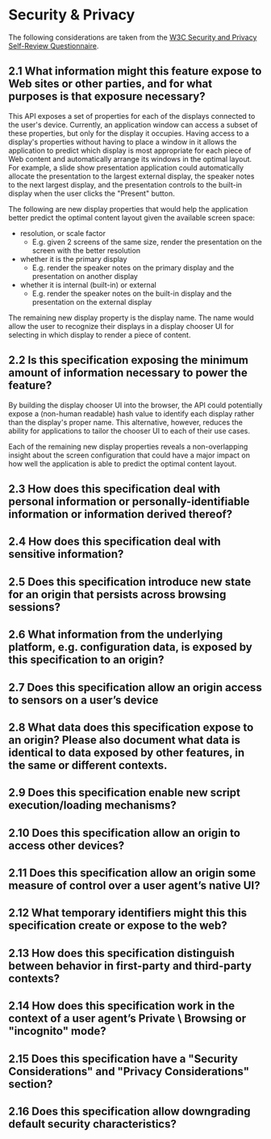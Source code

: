 # Security & Privacy

The following considerations are taken from the [W3C Security and Privacy
Self-Review
Questionnaire](https://www.w3.org/TR/security-privacy-questionnaire).

## 2.1 What information might this feature expose to Web sites or other parties, and for what purposes is that exposure necessary?

This API exposes a set of properties for each of the displays connected to the
user's device. Currently, an application window can access a subset of these
properties, but only for the display it occupies. Having access to a display's
properties without having to place a window in it allows the application to
predict which display is most appropriate for each piece of Web content and
automatically arrange its windows in the optimal layout. For example, a slide
show presentation application could automatically allocate the presentation to
the largest external display, the speaker notes to the next largest display, and
the presentation controls to the built-in display when the user clicks the
"Present" button.

The following are new display properties that would help the application better
predict the optimal content layout given the available screen space:
* resolution, or scale factor
  * E.g. given 2 screens of the same size, render the presentation on the screen
  with the better resolution
* whether it is the primary display
  * E.g. render the speaker notes on the primary display and the presentation on
  another display
* whether it is internal (built-in) or external
  * E.g. render the speaker notes on the built-in display and the presentation
  on the external display

The remaining new display property is the display name. The name would allow the
user to recognize their displays in a display chooser UI for selecting in which
display to render a piece of content.

## 2.2 Is this specification exposing the minimum amount of information necessary to power the feature?

By building the display chooser UI into the browser, the API could potentially
expose a (non-human readable) hash value to identify each display rather than
the display's proper name. This alternative, however, reduces the ability for
applications to tailor the chooser UI to each of their use cases.

Each of the remaining new display properties reveals a non-overlapping insight
about the screen configuration that could have a major impact on how well the
application is able to predict the optimal content layout.

## 2.3 How does this specification deal with personal information or personally-identifiable information or information derived thereof?

## 2.4 How does this specification deal with sensitive information?

## 2.5 Does this specification introduce new state for an origin that persists across browsing sessions?

## 2.6 What information from the underlying platform, e.g. configuration data, is exposed by this specification to an origin?

## 2.7 Does this specification allow an origin access to sensors on a user’s device

## 2.8 What data does this specification expose to an origin? Please also document what data is identical to data exposed by other features, in the same or different contexts.

## 2.9 Does this specification enable new script execution/loading mechanisms?

## 2.10 Does this specification allow an origin to access other devices?

## 2.11 Does this specification allow an origin some measure of control over a user agent’s native UI?

## 2.12 What temporary identifiers might this this specification create or expose to the web?

## 2.13 How does this specification distinguish between behavior in first-party and third-party contexts?

## 2.14 How does this specification work in the context of a user agent’s Private \ Browsing or "incognito" mode?

## 2.15 Does this specification have a "Security Considerations" and "Privacy Considerations" section?

## 2.16 Does this specification allow downgrading default security characteristics?
